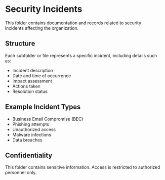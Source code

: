 # Security Incidents

This folder contains documentation and records related to security incidents affecting the organization.

## Structure
Each subfolder or file represents a specific incident, including details such as:
- Incident description
- Date and time of occurrence
- Impact assessment
- Actions taken
- Resolution status

## Example Incident Types
- Business Email Compromise (BEC)
- Phishing attempts
- Unauthorized access
- Malware infections
- Data breaches

## Confidentiality
This folder contains sensitive information. Access is restricted to authorized personnel only.


